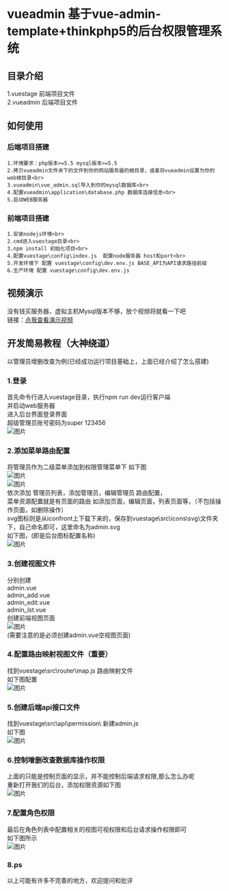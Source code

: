 # vueadmin 基于vue-admin-template+thinkphp5的后台权限管理系统
## 目录介绍
1.vuestage  前端项目文件<br>
2.vueadmin  后端项目文件

## 如何使用
### 后端项目搭建
~~~
1.环境要求：php版本>=5.5 mysql版本>=5.5
2.拷贝vueadmin文件夹下的文件到你的网站服务器的根目录，或者将vueadmin设置为你的web根目录<br>
3.vueadmin\vue_admin.sql导入到你的mysql数据库<br>
4.配置vueadmin\application\database.php 数据库连接信息<br>
5.启动WEB服务器
~~~
### 前端项目搭建
~~~
1.安装nodejs环境<br>
2.cmd进入vuestage目录<br>
3.npm install 初始化项目<br>
4.配置vuestage\config\index.js  配置node服务器 host和port<br>
5.开发环境下 配置 vuestage\config\dev.env.js BASE_API为API请求路径前缀
6.生产环境 配置 vuestage\config\dev.env.js
~~~

## 视频演示
没有钱买服务器，虚拟主机Mysql版本不够，放个视频将就看一下吧<br>
链接：[点我查看演示视频](http://www.o8o8o8.com/vue/demo.html)

## 开发简易教程（大神绕道）
以管理员增删改查为例(已经成功运行项目基础上，上面已经介绍了怎么搭建)<br>
### 1.登录
  首先命令行进入vuestage目录，执行npm run dev运行客户端<br>
  并启动web服务器<br>
  进入后台界面登录界面<br>
  超级管理员账号密码为super  123456<br>
  ![图片](https://github.com/shenxingchao/vue-admin-thinkphp/blob/master/images/opt1.png)<br>
### 2.添加菜单路由配置
  将管理员作为二级菜单添加到权限管理菜单下 如下图<br>
  ![图片](https://github.com/shenxingchao/vue-admin-thinkphp/blob/master/images/opt2.png)<br>
  ![图片](https://github.com/shenxingchao/vue-admin-thinkphp/blob/master/images/opt3.png)<br>
  依次添加  管理员列表，添加管理员，编辑管理员 路由配置，<br>
  菜单资源配置就是有页面的路由 如添加页面，编辑页面，列表页面等，（不包括操作页面，如删除操作）<br>
  svg图标则是从iconfront上下载下来的，保存到vuestage\src\icons\svg\文件夹下，自己命名即可，这里命名为admin.svg<br>
  如下图，(即是后台图标配置名称)<br>
  ![图片](https://github.com/shenxingchao/vue-admin-thinkphp/blob/master/images/svg.png)<br>
### 3.创建视图文件
  分别创建<br>
  admin.vue<br>
  admin_add.vue<br>
  admin_edit.vue<br>
  admin_lst.vue<br>
  创建前端视图页面<br>
  ![图片](https://github.com/shenxingchao/vue-admin-thinkphp/blob/master/images/opt4.png)<br>
  (需要注意的是必须创建admin.vue空视图页面)<br>
### 4.配置路由映射视图文件（重要）
  找到vuestage\src\router\map.js  路由映射文件<br>
  如下图配置<br>
  ![图片](https://github.com/shenxingchao/vue-admin-thinkphp/blob/master/images/routermap.png)<br>
### 5.创建后端api接口文件
  找到vuestage\src\api\permission\  新建admin.js<br>
  如下图<br>
  ![图片](https://github.com/shenxingchao/vue-admin-thinkphp/blob/master/images/api.png)<br>
### 6.控制增删改查数据库操作权限
  上面的只能是控制页面的显示，并不能控制后端请求权限,那么怎么办呢<br>
  重新打开我们的后台，添加权限资源如下图<br>
  ![图片](https://github.com/shenxingchao/vue-admin-thinkphp/blob/master/images/src.png)<br>
### 7.配置角色权限
  最后在角色列表中配置相关的视图可视权限和后台请求操作权限即可<br>
  如下图所示<br>
  ![图片](https://github.com/shenxingchao/vue-admin-thinkphp/blob/master/images/role.png)<br>
### 8.ps
以上可能有许多不完善的地方，欢迎提问和批评


